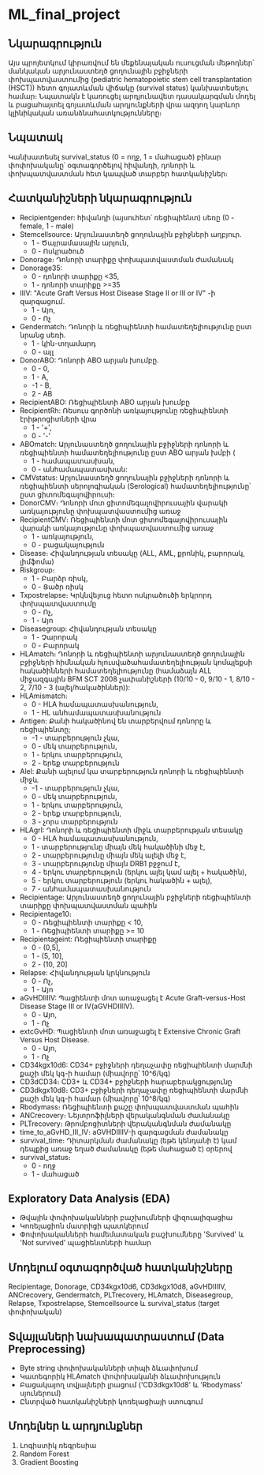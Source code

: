 # ML_final_project
## Նկարագրություն
  Այս պրոյետկում կիրառվում են մեքենայական ուսուցման մեթոդներ՝ մանկական արյունաստեղծ ցողունային բջիջների փոխպատվաստումից (pediatric hematopoietic stem cell transplantation (HSCT)) հետո գոյատևման վիճակը (survival status) կանխատեսելու համար։ Նպատակն է կառուցել արդյունավետ դասակարգման մոդել և բացահայտել գոյատևման արդյունքների վրա ազդող կարևոր կլինիկական առանձնահատկությունները։


## Նպատակ
  Կանխատեսել survival_status (0 = ողջ, 1 = մահացած) բինար փոփոխականը՝ օգտագործելով հիվանդի, դոնորի և փոխպատվաստման հետ կապված տարբեր հատկանիշներ։

## Հատկանիշների նկարագրություն
-  Recipientgender: հիվանդի (այսուհետ՝ ռեցիպիենտ) սեռը (0 - female, 1 - male)
-  Stemcellsource։ Արյունաստեղծ ցողունային բջիջների աղբյուր․
    - 1 - Ծայրամասային արյուն,
    - 0 - Ոսկրածուծ
-  Donorage։ Դոնորի տարիքը փոխպատվաստման ժամանակ
-  Donorage35:
   - 0 - դոնորի տարիքը <35,
   - 1 - դոնորի տարիքը >=35
-  IIIV: "Acute Graft Versus Host Disease Stage II or III or IV" -ի զարգացում․
    - 1 - Այո,
    - 0 - Ոչ 
-  Gendermatch։ Դոնորի և ռեցիպիենտի համատեղելիությունը ըստ նրանց սեռի․
    - 1 - կին-տղամարդ 
    - 0 - այլ
-  DonorABO: Դոնորի ABO արյան խումբը․
     - 0 - 0,
     - 1 - A,
     - -1 - B,
     - 2 - AB
-  RecipientABO: Ռեցիպիենտի ABO արյան խումբը
-  RecipientRh: Ռեսուս գործոնի առկայությունը ռեցիպիենտի էրիթրոցիտների վրա
    - 1 - '+',
    - 0 - '-' 
-  ABOmatch: Արյունաստեղծ ցողունային բջիջների դոնորի և ռեցիպիենտի համատեղելիությունը ըստ ABO արյան խմբի (
    - 1 - համապատասխան,
    - 0 - անհամապատասխան:
-  CMVstatus: Արյունաստեղծ ցողունային բջիջների դոնորի և ռեցիպիենտի սերոլոգիական (Serological) համատեղելիությունը՝ ըստ ցիտոմեգալովիրուսի։
-  DonorCMV։ Դոնորի մոտ ցիտոմեգալովիրուսային վարակի առկայությունը փոխպատվաստումից առաջ
-  RecipientCMV։ Ռեցիպիենտի մոտ ցիտոմեգալովիրուսային վարակի առկայությունը փոխպատվաստումից առաջ
    - 1 - առկայություն,
    - 0 - բացակայություն
-  Disease։ Հիվանդության տեսակը (ALL, AML, քրոնիկ, բարորակ, լիմֆոմա)
-  Riskgroup։
    - 1 - Բարձր ռիսկ,
    - 0 - Ցածր ռիսկ
-  Txpostrelapse։ Կրկնվելուց հետո ոսկրածուծի երկրորդ փոխպատվաստումը
    - 0 - Ոչ,
    - 1 - Այո 
-  Diseasegroup: Հիվանդության տեսակը
    - 1 - Չարորակ 
    - 0 - Բարորակ
-  HLAmatch։ Դոնորի և ռեցիպիենտի արյունաստեղծ ցողունային բջիջների հիմնական հյուսվածահամատեղելիության կոմպլեքսի հակածինների համատեղելիությունը (համաձայն ALL միջազգային BFM SCT 2008 չափանիշների (10/10 - 0, 9/10 - 1, 8/10 - 2, 7/10 - 3 (ալել/հակածիններ)):
-   HLAmismatch։
    - 0 - HLA համապատասխանություն,
    - 1 - HL անհամապատասխանություն
-   Antigen: Քանի հակածինով են տարբերվում դոնորը և ռեցիպիենտը;
    - -1 - տարբերություն չկա,
    - 0 - մեկ տարբերություն,
    - 1 - երկու տարբերություն,
    - 2 - երեք տարբերություն
-   Alel: Քանի ալելում կա տարբերություն դոնորի և ռեցիպիենտի միջև
    - -1 - տարբերություն չկա,
    - 0 - մեկ տարբերություն,
    - 1 - երկու տարբերություն,
    - 2 - երեք տարբերություն,
    - 3 - չորս տարբերություն
-  HLAgrI: Դոնորի և ռեցիպիենտի միջև տարբերության տեսակը
   - 0 - HLA համապատասխանություն,
   - 1 - տարբերությունը միայն մեկ հակածինի մեջ է,
   - 2 - տարբերությունը միայն մեկ ալելի մեջ է,
   - 3 - տարբերությունը միայն DRB1 բջջում է,
   - 4 - երկու տարբերություն (երկու ալել կամ ալել + հակածին),
   - 5 - երկու տարբերություն (երկու հակածին + ալել),
   - 7 - անհամապատասխանություն
-   Recipientage: Արյունաստեղծ ցողունային բջիջների ռեցիպիենտի տարիքը փոխպատվաստման պահին
-   Recipientage10։
    - 0 - Ռեցիպիենտի տարիքը < 10,
    - 1 - Ռեցիպիենտի տարիքը >= 10 
-   Recipientageint: Ռեցիպիենտի տարիքը
    - 0 - (0,5],
    - 1 - (5, 10],
    - 2 - (10, 20]
-   Relapse: Հիվանդության կրկնություն
    - 0 - Ոչ,
    - 1 - Այո
-   aGvHDIIIIV: Պացիենտի մոտ առաջացել է Acute Graft-versus-Host Disease Stage III or IV(aGVHDIIIIV).
    - 0 - Այո,
    - 1 - Ոչ
-   extcGvHD: Պացիենտի մոտ առաջացել է Extensive Chronic Graft Versus Host Disease.
    - 0 - Այո,
    - 1 - Ոչ
-   CD34kgx10d6: CD34+ բջիջների դեղաչափը ռեցիպիենտի մարմնի քաշի մեկ կգ-ի համար (միավորը՝ 10^6/կգ)
-   CD3dCD34։ CD3+ և CD34+ բջիջների հարաբերակցությունը
-   CD3dkgx10d8։ CD3+ բջիջների դեղաչափը ռեցիպիենտի մարմնի քաշի մեկ կգ-ի համար (միավորը՝ 10^8/կգ)
-   Rbodymass։ Ռեցիպիենտի քաշը փոխպատվաստման պահին
-   ANCrecovery։ Նեյտրոֆիլների վերականգնման ժամանակը
-   PLTrecovery։ Թրոմբոցիտների վերականգնման ժամանակը
-   time_to_aGvHD_III_IV։ aGVHDIIIIV-ի զարգացման ժամանակը
-   survival_time։ Դիտարկման ժամանակը (եթե կենդանի է) կամ դեպքից առաջ եղած ժամանակը (եթե մահացած է) օրերով
-   survival_status։
    - 0 - ողջ
    - 1 - մահացած

## Exploratory Data Analysis (EDA)
- Թվային փոփոխականների բաշխումների վիզուալիզացիա
- Կոռելացիոն մատրիցի պատկերում
- Փոփոխականների համեմատական բաշխումները 'Survived' և 'Not survived' պացիենտների համար 

## Մոդելում օգտագործված հատկանիշները
Recipientage, Donorage, CD34kgx10d6, CD3dkgx10d8, aGvHDIIIIV, ANCrecovery, Gendermatch, PLTrecovery, HLAmatch, Diseasegroup, Relapse, Txpostrelapse, Stemcellsource և survival_status (target փոփոխական)

## Տվայլաների նախապատրաստում (Data Preprocessing)
- Byte string փոփոխականների տիպի ձևափոխում
- Կատեգորիկ HLAmatch փոփոխականի ձևափոխություն
- Բացակայող տվյալների լրացում ('CD3dkgx10d8' և 'Rbodymass' սյուներում)
- Ընտրված հատկանիշների կոռելացիայի ստուգում

## Մոդելներ և արդյունքներ
1.  Լոգիստիկ ռեգրեսիա
2. Random Forest
3. Gradient Boosting



